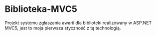 # Biblioteka-MVC5
Projekt systemu zgłaszania awarii dla biblioteki realizowany w ASP.NET MVC5, jest to moja pierwsza styczność z tą technologią.
